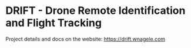 # DRIFT - Drone Remote Identification and Flight Tracking
Project details and docs on the website: https://drift.wnagele.com